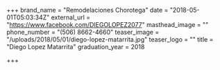 +++
brand_name = "Remodelaciones Chorotega"
date = "2018-05-01T05:03:34Z"
external_url = "https://www.facebook.com/DIEGOLOPEZ2077"
masthead_image = ""
phone_number = "(506) 8662-4660"
teaser_image = "/uploads/2018/05/01/diego-lopez-matarrita.jpg"
teaser_logo = ""
title = "Diego Lopez Matarrita"
graduation_year = 2018

+++
